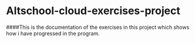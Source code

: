 # Altschool-cloud-exercises-project    
####This is the documentation of the exercises in this project which shows how i have progressed in the program.

